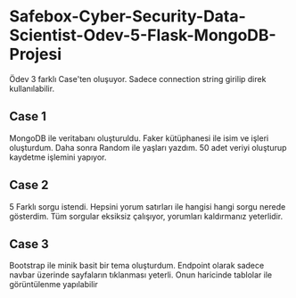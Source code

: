 # Safebox-Cyber-Security-Data-Scientist-Odev-5-Flask-MongoDB-Projesi
Ödev 3 farklı Case'ten oluşuyor. Sadece connection string girilip direk kullanılabilir.

## Case 1
MongoDB ile veritabanı oluşturuldu. Faker kütüphanesi ile isim ve işleri oluşturdum. Daha sonra Random ile yaşları yazdım. 50 adet veriyi oluşturup kaydetme işlemini yapıyor.

## Case 2
5 Farklı sorgu istendi. Hepsini yorum satırları ile hangisi hangi sorgu nerede gösterdim. Tüm sorgular eksiksiz çalışıyor, yorumları kaldırmanız yeterlidir.

## Case 3
Bootstrap ile minik basit bir tema oluşturdum. Endpoint olarak sadece navbar üzerinde sayfaların tıklanması yeterli. Onun haricinde tablolar ile görüntülenme yapılabilir
